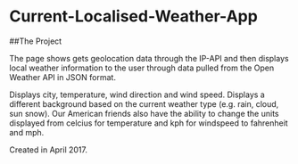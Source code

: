 # Current-Localised-Weather-App



##The Project

The page shows gets geolocation data through the IP-API and then displays local weather information to the user through data pulled from the Open Weather API in JSON format.

Displays city, temperature, wind direction and wind speed. Displays a different background based on the current weather type (e.g. rain, cloud, sun snow). Our American friends also have the ability to change the units displayed from celcius for temperature and kph for windspeed to fahrenheit and mph.

Created in April 2017.
